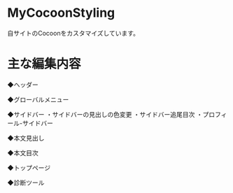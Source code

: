 # MyCocoonStyling
自サイトのCocoonをカスタマイズしています。


# 主な編集内容
◆ヘッダー

◆グローバルメニュー

◆サイドバー
・サイドバーの見出しの色変更
・サイドバー追尾目次
・プロフィール-サイドバー

◆本文見出し

◆本文目次

◆トップページ

◆診断ツール
